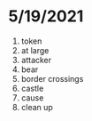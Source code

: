 # 5/19/2021

1. token
2. at large
3. attacker
4. bear
5. border crossings
6. castle
7. cause
8. clean up
